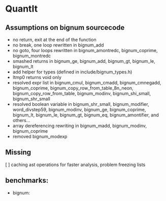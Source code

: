 # QuantIt

## Assumptions on bignum sourcecode

- no return, exit at the end of the function
- no break, one loop rewritten in bignum_add
- no goto, four loops rewritten in bignum_amontredc, bignum_coprime, bignum_montredc
- smashed returns in bignum_ge, bignum_add, bignum_gt, bignum_le, bignum_lt
- add helper for types (defined in include/bignum_types.h)
- ltmp0 returns void only
- resolved expr list in bignum_cmul, bignum_cmadd, bignum_cmnegadd, bignum_coprime, bignum_copy_row_from_table_8n_neon, bignum_copy_row_from_table, bignum_modinv, bignum_shi_small, bignum_shr_small
- resolved boolean variable in bignum_shr_small, bignum_modifier, word_divstep59, bignum_modinv, bignum_ge, bignum_coprime, bignum_lt, bignum_le, bignum_gt, bignum_eq, bignum_amontifier, and others...
- array dereferencing rewriting in bignum_madd, bignum_modinv, bignum_coprime
- removed bignum_modexp


## Missing

[ ] caching ast operations for faster analysis, problem freezing lists

## benchmarks:

- bignum:
